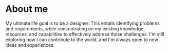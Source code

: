 # About me

My ultimate life goal is to be a designer. This entails identifying problems and requirements, while concentrating on my existing knowledge, resources, and capabilities to effectively address those challenges.
I'm still exploring how I can contribute to the world, and I'm always open to new ideas and experiences.

<!--
- 🔭 I’m currently working on ...
- 🌱 I’m currently learning ...
- 👯 I’m looking to collaborate on ...
- 🤔 I’m looking for help with ...
- 💬 Ask me about ...
- 📫 How to reach me: ...
- 😄 Pronouns: ...
- ⚡ Fun fact: ...
-->
